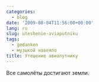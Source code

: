 ```yaml
---
categories:
  - blog
date: '2009-08-04T11:56:00+00:00'
lang: ru
slug: uteshenie-aviaputniku
tags:
  - gedanken
  - музыкой навеяло
title: Утешение авиапутнику
---
```




Все самолёты достигают земли.